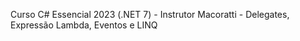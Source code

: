 Curso C# Essencial 2023 (.NET 7) - Instrutor Macoratti - Delegates, Expressão Lambda, Eventos e LINQ
